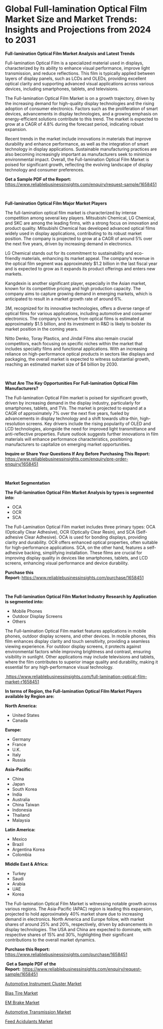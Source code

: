 <p><h1>Global Full-lamination Optical Film Market Size and Market Trends: Insights and Projections from 2024 to 2031</h1></p><p><strong>Full-lamination Optical Film Market Analysis and Latest Trends</strong></p>
<p><p>Full-lamination Optical Film is a specialized material used in displays, characterized by its ability to enhance visual performance, improve light transmission, and reduce reflections. This film is typically applied between layers of display panels, such as LCDs and OLEDs, providing excellent optical clarity and supporting advanced visual applications across various devices, including smartphones, tablets, and televisions.</p><p>The Full-lamination Optical Film Market is on a growth trajectory, driven by the increasing demand for high-quality display technologies and the rising adoption of consumer electronics. Factors such as the proliferation of smart devices, advancements in display technologies, and a growing emphasis on energy-efficient solutions contribute to this trend. The market is expected to grow at a CAGR of 4.8% during the forecast period, indicating robust expansion.</p><p>Recent trends in the market include innovations in materials that improve durability and enhance performance, as well as the integration of smart technology in display applications. Sustainable manufacturing practices are also becoming increasingly important as manufacturers seek to minimize environmental impact. Overall, the Full-lamination Optical Film Market is poised for significant growth, reflecting the evolving landscape of display technology and consumer preferences.</p></p>
<p><strong>Get a Sample PDF of the Report:&nbsp;</strong> <a href="https://www.reliablebusinessinsights.com/enquiry/request-sample/1658451?utm_campaign=1873&utm_medium=2&utm_source=Github&utm_content=ia&utm_term=09122024&utm_id=full-lamination-optical-film">https://www.reliablebusinessinsights.com/enquiry/request-sample/1658451</a></p>
<p>&nbsp;</p>
<p><strong>Full-lamination Optical Film Major Market Players</strong></p>
<p><p>The full-lamination optical film market is characterized by intense competition among several key players. Mitsubishi Chemical, LG Chemical, and SKC are among the leading firms, with a strong focus on innovation and product quality. Mitsubishi Chemical has developed advanced optical films widely used in display applications, contributing to its robust market position. The company is projected to grow at a CAGR of around 5% over the next five years, driven by increasing demand in electronics.</p><p>LG Chemical stands out for its commitment to sustainability and eco-friendly materials, enhancing its market appeal. The company’s revenue in the optical film segment was approximately $1.2 billion in the last fiscal year and is expected to grow as it expands its product offerings and enters new markets.</p><p>Kangdexin is another significant player, especially in the Asian market, known for its competitive pricing and high production capacity. The company aims to capture growing demand in emerging markets, which is anticipated to result in a market growth rate of around 6%.</p><p>3M, recognized for its innovative technologies, offers a diverse range of optical films for various applications, including automotive and consumer electronics. The company’s revenue from optical films is estimated at approximately $1.5 billion, and its investment in R&D is likely to bolster its market position in the coming years.</p><p>Nitto Denko, Toray Plastics, and Jindal Films also remain crucial competitors, each focusing on specific niches within the market that includes specialty films and functional applications. With an increasing reliance on high-performance optical products in sectors like displays and packaging, the overall market is expected to witness substantial growth, reaching an estimated market size of $4 billion by 2030.</p></p>
<p>&nbsp;</p>
<p><strong>What Are The Key Opportunities For Full-lamination Optical Film Manufacturers?</strong></p>
<p><p>The Full-lamination Optical Film market is poised for significant growth, driven by increasing demand in the display industry, particularly for smartphones, tablets, and TVs. The market is projected to expand at a CAGR of approximately 7% over the next five years, fueled by advancements in display technology and a shift towards ultra-thin, high-resolution screens. Key drivers include the rising popularity of OLED and LCD technologies, alongside the need for improved light transmittance and anti-reflective properties. Future outlook suggests further innovations in film materials will enhance performance characteristics, positioning manufacturers to capitalize on emerging market opportunities.</p></p>
<p><strong>Inquire or Share Your Questions If Any Before Purchasing This Report:</strong> <a href="https://www.reliablebusinessinsights.com/enquiry/pre-order-enquiry/1658451?utm_campaign=1873&utm_medium=2&utm_source=Github&utm_content=ia&utm_term=09122024&utm_id=full-lamination-optical-film">https://www.reliablebusinessinsights.com/enquiry/pre-order-enquiry/1658451</a></p>
<p>&nbsp;</p>
<p><strong>Market Segmentation</strong></p>
<p><strong>The Full-lamination Optical Film Market Analysis by types is segmented into:</strong></p>
<p><ul><li>OCA</li><li>OCR</li><li>SCA</li></ul></p>
<p><p>The Full-Lamination Optical Film market includes three primary types: OCA (Optically Clear Adhesive), OCR (Optically Clear Resin), and SCA (Self-adhesive Clear Adhesive). OCA is used for bonding displays, providing clarity and durability. OCR offers enhanced optical properties, often suitable for high-performance applications. SCA, on the other hand, features a self-adhesive backing, simplifying installation. These films are crucial for improving display quality in devices like smartphones, tablets, and LCD screens, enhancing visual performance and device durability.</p></p>
<p><strong>Purchase this Report:&nbsp;</strong><a href="https://www.reliablebusinessinsights.com/purchase/1658451?utm_campaign=1873&utm_medium=2&utm_source=Github&utm_content=ia&utm_term=09122024&utm_id=full-lamination-optical-film">https://www.reliablebusinessinsights.com/purchase/1658451</a></p>
<p>&nbsp;</p>
<p><strong>The Full-lamination Optical Film Market Industry Research by Application is segmented into:</strong></p>
<p><ul><li>Mobile Phones</li><li>Outdoor Display Screens</li><li>Others</li></ul></p>
<p><p>The Full-lamination Optical Film market features applications in mobile phones, outdoor display screens, and other devices. In mobile phones, this film enhances display clarity and touch sensitivity, providing a seamless viewing experience. For outdoor display screens, it protects against environmental factors while improving brightness and contrast, ensuring visibility in sunlight. Other applications may include televisions and tablets, where the film contributes to superior image quality and durability, making it essential for any high-performance visual technology.</p></p>
<p><a href="https://www.reliablebusinessinsights.com/full-lamination-optical-film-market-r1658451?utm_campaign=1873&utm_medium=2&utm_source=Github&utm_content=ia&utm_term=09122024&utm_id=full-lamination-optical-film">&nbsp;https://www.reliablebusinessinsights.com/full-lamination-optical-film-market-r1658451</a></p>
<p><strong>In terms of Region, the Full-lamination Optical Film Market Players available by Region are:</strong></p>
<p>
    <p> <strong> North America: </strong>
        <ul>
            <li>United States</li>
            <li>Canada</li>
        </ul>
        </p> 
    <p> <strong> Europe: </strong>
        <ul>
            <li>Germany</li>
            <li>France</li>
            <li>U.K.</li>
            <li>Italy</li>
            <li>Russia</li>
        </ul>
        </p> 
    <p> <strong> Asia-Pacific: </strong>
        <ul>
            <li>China</li>
            <li>Japan</li>
            <li>South Korea</li>
            <li>India</li>
            <li>Australia</li>
            <li>China Taiwan</li>
            <li>Indonesia</li>
            <li>Thailand</li>
            <li>Malaysia</li>
        </ul>
        </p> 
    <p> <strong> Latin America: </strong>
        <ul>
            <li>Mexico</li>
            <li>Brazil</li>
            <li>Argentina Korea</li>
            <li>Colombia</li>
        </ul>
        </p> 
    <p> <strong> Middle East & Africa: </strong>
        <ul>
            <li>Turkey</li>
            <li>Saudi</li>
            <li>Arabia</li>
            <li>UAE</li>
            <li>Korea</li>
        </ul>
    </p>
    </p>
<p><p>The Full-lamination Optical Film Market is witnessing notable growth across various regions. The Asia-Pacific (APAC) region is leading this expansion, projected to hold approximately 40% market share due to increasing demand in electronics. North America and Europe follow, with market shares of around 25% and 20%, respectively, driven by advancements in display technologies. The USA and China are expected to dominate, with respective shares of 15% and 30%, highlighting their significant contributions to the overall market dynamics.</p></p>
<p><strong>Purchase this Report: </strong><a href="https://www.reliablebusinessinsights.com/purchase/1658451?utm_campaign=1873&utm_medium=2&utm_source=Github&utm_content=ia&utm_term=09122024&utm_id=full-lamination-optical-film">https://www.reliablebusinessinsights.com/purchase/1658451</a></p>
<p>&nbsp;<strong>Get a Sample PDF of the Report:&nbsp;&nbsp;</strong><a href="https://www.reliablebusinessinsights.com/enquiry/request-sample/1658451?utm_campaign=1873&utm_medium=2&utm_source=Github&utm_content=ia&utm_term=09122024&utm_id=full-lamination-optical-film">https://www.reliablebusinessinsights.com/enquiry/request-sample/1658451</a></p>
<p><strong></strong></p>
<p><p><a href="https://www.linkedin.com/pulse/in-depth-automotive-instrument-cluster-market-analysis-expansion-qympe?utm_campaign=1873&utm_medium=2&utm_source=Github&utm_content=ia&utm_term=09122024&utm_id=full-lamination-optical-film">Automotive Instrument Cluster Market</a></p><p><a href="https://www.linkedin.com/pulse/strategic-insights-global-bias-tire-market-trends-2024--jhuue?utm_campaign=1873&utm_medium=2&utm_source=Github&utm_content=ia&utm_term=09122024&utm_id=full-lamination-optical-film">Bias Tire Market</a></p><p><a href="https://www.linkedin.com/pulse/em-brake-markets-path-85-cagr-2024-2031-whats-driving-success-op5fe?utm_campaign=1873&utm_medium=2&utm_source=Github&utm_content=ia&utm_term=09122024&utm_id=full-lamination-optical-film">EM Brake Market</a></p><p><a href="https://www.linkedin.com/pulse/decoding-automotive-transmission-market-dynamics-strategic-iddoe?utm_campaign=1873&utm_medium=2&utm_source=Github&utm_content=ia&utm_term=09122024&utm_id=full-lamination-optical-film">Automotive Transmission Market</a></p><p><a href="https://www.linkedin.com/pulse/comprehensive-feed-acidulants-market-size-growing-cagr-87-xxpje?utm_campaign=1873&utm_medium=2&utm_source=Github&utm_content=ia&utm_term=09122024&utm_id=full-lamination-optical-film">Feed Acidulants Market</a></p></p>
